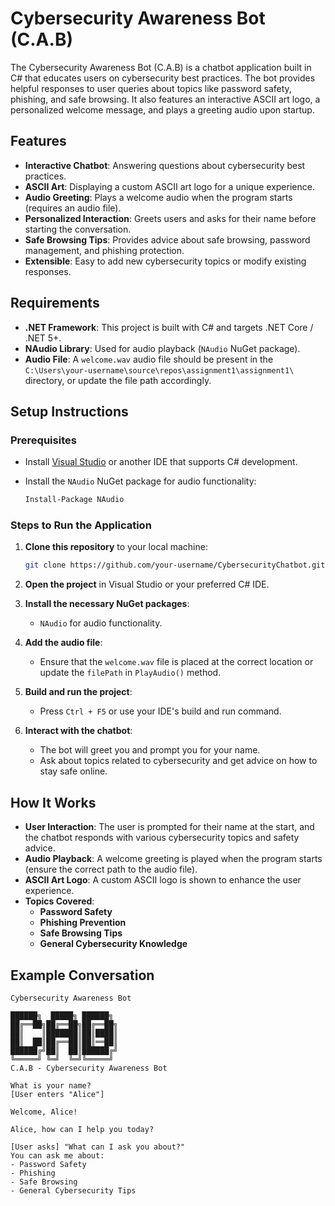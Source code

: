 # Cybersecurity Awareness Bot (C.A.B)

The Cybersecurity Awareness Bot (C.A.B) is a chatbot application built in C# that educates users on cybersecurity best practices. The bot provides helpful responses to user queries about topics like password safety, phishing, and safe browsing. It also features an interactive ASCII art logo, a personalized welcome message, and plays a greeting audio upon startup.

## Features

- **Interactive Chatbot**: Answering questions about cybersecurity best practices.
- **ASCII Art**: Displaying a custom ASCII art logo for a unique experience.
- **Audio Greeting**: Plays a welcome audio when the program starts (requires an audio file).
- **Personalized Interaction**: Greets users and asks for their name before starting the conversation.
- **Safe Browsing Tips**: Provides advice about safe browsing, password management, and phishing protection.
- **Extensible**: Easy to add new cybersecurity topics or modify existing responses.

## Requirements

- **.NET Framework**: This project is built with C# and targets .NET Core / .NET 5+.
- **NAudio Library**: Used for audio playback (`NAudio` NuGet package).
- **Audio File**: A `welcome.wav` audio file should be present in the `C:\Users\your-username\source\repos\assignment1\assignment1\` directory, or update the file path accordingly.

## Setup Instructions

### Prerequisites

- Install [Visual Studio](https://visualstudio.microsoft.com/) or another IDE that supports C# development.
- Install the `NAudio` NuGet package for audio functionality:

    ```bash
    Install-Package NAudio
    ```

### Steps to Run the Application

1. **Clone this repository** to your local machine:
   
    ```bash
    git clone https://github.com/your-username/CybersecurityChatbot.git
    ```

2. **Open the project** in Visual Studio or your preferred C# IDE.

3. **Install the necessary NuGet packages**:
    - `NAudio` for audio functionality.

4. **Add the audio file**:
    - Ensure that the `welcome.wav` file is placed at the correct location or update the `filePath` in `PlayAudio()` method.

5. **Build and run the project**:
    - Press `Ctrl + F5` or use your IDE's build and run command.

6. **Interact with the chatbot**:
    - The bot will greet you and prompt you for your name.
    - Ask about topics related to cybersecurity and get advice on how to stay safe online.

## How It Works

- **User Interaction**: The user is prompted for their name at the start, and the chatbot responds with various cybersecurity topics and safety advice.
- **Audio Playback**: A welcome greeting is played when the program starts (ensure the correct path to the audio file).
- **ASCII Art Logo**: A custom ASCII logo is shown to enhance the user experience.
- **Topics Covered**:
  - **Password Safety**
  - **Phishing Prevention**
  - **Safe Browsing Tips**
  - **General Cybersecurity Knowledge**

## Example Conversation

```plaintext
Cybersecurity Awareness Bot

██████╗  █████╗ ██████╗  
██╔══██╗██╔══██╗██╔══██╗ 
██║    ║███████║██║████║ 
██║  ██║██╔══██║██║══██║ 
██████╔╝██║  ██║██████╔╝ 
╚═════╝ ╚═╝  ╚═╝╚═════╝  
C.A.B - Cybersecurity Awareness Bot

What is your name? 
[User enters "Alice"]

Welcome, Alice!

Alice, how can I help you today?

[User asks] "What can I ask you about?"
You can ask me about:
- Password Safety
- Phishing
- Safe Browsing
- General Cybersecurity Tips
